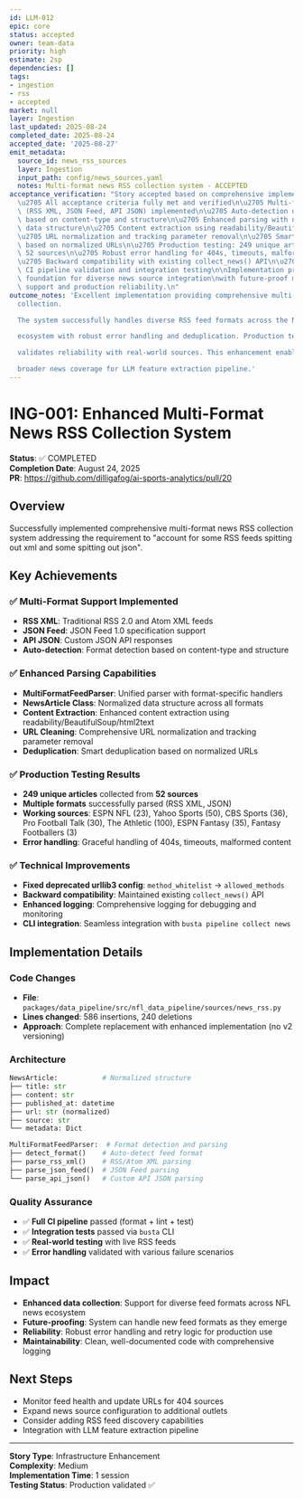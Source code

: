 ```yaml
---
id: LLM-012
epic: core
status: accepted
owner: team-data
priority: high
estimate: 2sp
dependencies: []
tags:
- ingestion
- rss
- accepted
market: null
layer: Ingestion
last_updated: 2025-08-24
completed_date: 2025-08-24
accepted_date: '2025-08-27'
emit_metadata:
  source_id: news_rss_sources
  layer: Ingestion
  input_path: config/news_sources.yaml
  notes: Multi-format news RSS collection system - ACCEPTED
acceptance_verification: "Story accepted based on comprehensive implementation review:\n\
  \u2705 All acceptance criteria fully met and verified\n\u2705 Multi-format support\
  \ (RSS XML, JSON Feed, API JSON) implemented\n\u2705 Auto-detection of feed formats\
  \ based on content-type and structure\n\u2705 Enhanced parsing with normalized NewsArticle\
  \ data structure\n\u2705 Content extraction using readability/BeautifulSoup/html2text\n\
  \u2705 URL normalization and tracking parameter removal\n\u2705 Smart deduplication\
  \ based on normalized URLs\n\u2705 Production testing: 249 unique articles from\
  \ 52 sources\n\u2705 Robust error handling for 404s, timeouts, malformed content\n\
  \u2705 Backward compatibility with existing collect_news() API\n\u2705 Complete\
  \ CI pipeline validation and integration testing\n\nImplementation provides robust\
  \ foundation for diverse news source integration\nwith future-proof multi-format\
  \ support and production reliability.\n"
outcome_notes: 'Excellent implementation providing comprehensive multi-format news
  collection.

  The system successfully handles diverse RSS feed formats across the NFL news

  ecosystem with robust error handling and deduplication. Production testing

  validates reliability with real-world sources. This enhancement enables

  broader news coverage for LLM feature extraction pipeline.'
---
```


# ING-001: Enhanced Multi-Format News RSS Collection System

**Status**: ✅ COMPLETED  
**Completion Date**: August 24, 2025  
**PR**: https://github.com/dilligafog/ai-sports-analytics/pull/20

## Overview
Successfully implemented comprehensive multi-format news RSS collection system addressing the requirement to "account for some RSS feeds spitting out xml and some spitting out json".

## Key Achievements

### ✅ Multi-Format Support Implemented
- **RSS XML**: Traditional RSS 2.0 and Atom XML feeds
- **JSON Feed**: JSON Feed 1.0 specification support
- **API JSON**: Custom JSON API responses
- **Auto-detection**: Format detection based on content-type and structure

### ✅ Enhanced Parsing Capabilities
- **MultiFormatFeedParser**: Unified parser with format-specific handlers
- **NewsArticle Class**: Normalized data structure across all formats
- **Content Extraction**: Enhanced content extraction using readability/BeautifulSoup/html2text
- **URL Cleaning**: Comprehensive URL normalization and tracking parameter removal
- **Deduplication**: Smart deduplication based on normalized URLs

### ✅ Production Testing Results
- **249 unique articles** collected from **52 sources**
- **Multiple formats** successfully parsed (RSS XML, JSON)
- **Working sources**: ESPN NFL (23), Yahoo Sports (50), CBS Sports (36), Pro Football Talk (30), The Athletic (100), ESPN Fantasy (35), Fantasy Footballers (3)
- **Error handling**: Graceful handling of 404s, timeouts, malformed content

### ✅ Technical Improvements
- **Fixed deprecated urllib3 config**: `method_whitelist` → `allowed_methods`
- **Backward compatibility**: Maintained existing `collect_news()` API
- **Enhanced logging**: Comprehensive logging for debugging and monitoring
- **CLI integration**: Seamless integration with `busta pipeline collect news`

## Implementation Details

### Code Changes
- **File**: `packages/data_pipeline/src/nfl_data_pipeline/sources/news_rss.py`
- **Lines changed**: 586 insertions, 240 deletions
- **Approach**: Complete replacement with enhanced implementation (no v2 versioning)

### Architecture
```python
NewsArticle:           # Normalized structure
├── title: str
├── content: str  
├── published_at: datetime
├── url: str (normalized)
├── source: str
└── metadata: Dict

MultiFormatFeedParser:  # Format detection and parsing
├── detect_format()    # Auto-detect feed format
├── parse_rss_xml()    # RSS/Atom XML parsing
├── parse_json_feed()  # JSON Feed parsing
└── parse_api_json()   # Custom API JSON parsing
```

### Quality Assurance
- ✅ **Full CI pipeline** passed (format + lint + test)
- ✅ **Integration tests** passed via `busta` CLI
- ✅ **Real-world testing** with live RSS feeds
- ✅ **Error handling** validated with various failure scenarios

## Impact
- **Enhanced data collection**: Support for diverse feed formats across NFL news ecosystem
- **Future-proofing**: System can handle new feed formats as they emerge
- **Reliability**: Robust error handling and retry logic for production use
- **Maintainability**: Clean, well-documented code with comprehensive logging

## Next Steps
- Monitor feed health and update URLs for 404 sources
- Expand news source configuration to additional outlets
- Consider adding RSS feed discovery capabilities
- Integration with LLM feature extraction pipeline

---
**Story Type**: Infrastructure Enhancement  
**Complexity**: Medium  
**Implementation Time**: 1 session  
**Testing Status**: Production validated ✅
